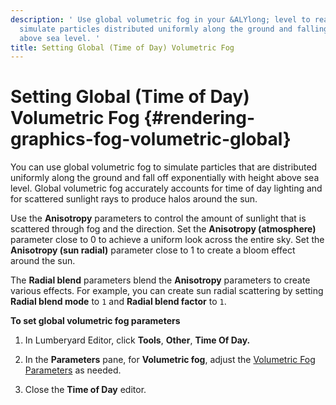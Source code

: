 ```yaml
---
description: ' Use global volumetric fog in your &ALYlong; level to realistically
  simulate particles distributed uniformly along the ground and falling off with height
  above sea level. '
title: Setting Global (Time of Day) Volumetric Fog
---
```

# Setting Global \(Time of Day\) Volumetric Fog {#rendering-graphics-fog-volumetric-global}

You can use global volumetric fog to simulate particles that are distributed uniformly along the ground and fall off exponentially with height above sea level\. Global volumetric fog accurately accounts for time of day lighting and for scattered sunlight rays to produce halos around the sun\.

Use the **Anisotropy** parameters to control the amount of sunlight that is scattered through fog and the direction\. Set the **Anisotropy \(atmosphere\)** parameter close to 0 to achieve a uniform look across the entire sky\. Set the **Anisotropy \(sun radial\)** parameter close to 1 to create a bloom effect around the sun\.

The **Radial blend** parameters blend the **Anisotropy** parameters to create various effects\. For example, you can create sun radial scattering by setting **Radial blend mode** to `1` and **Radial blend factor** to `1`\.

**To set global volumetric fog parameters**

1. In Lumberyard Editor, click **Tools**, **Other**, **Time Of Day\.**

1. In the **Parameters** pane, for **Volumetric fog**, adjust the [Volumetric Fog Parameters](/docs/userguide/sky/tod-parameters#volumetric-fog-time-of-day-parameters) as needed\.

1. Close the **Time of Day** editor\.